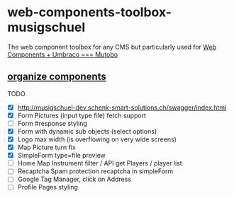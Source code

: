 # web-components-toolbox-musigschuel
The web component toolbox for any CMS but particularly used for [Web Components + Umbraco === Mutobo](http://mutobo.ch/)

## [organize components](https://wiki.migros.net/display/OCC/Web+Components+CMS+Template)

TODO

- [x] http://musigschuel-dev.schenk-smart-solutions.ch/swagger/index.html
- [x] Form Pictures (input type file) fetch support
- [ ] Form #response styling
- [x] Form with dynamic sub objects (select options)
- [x] Logo max width (is overflowing on very wide screens)
- [x] Map Picture turn fix
- [x] SimpleForm type=file preview
- [ ] Home Map Instrument filter / API get Players / player list
- [ ] Recaptcha Spam protection recaptcha in simpleForm
- [ ] Google Tag Manager, click on Address
- [ ] Profile Pages styling
